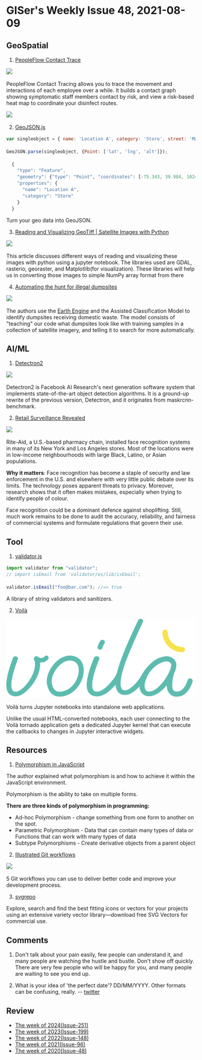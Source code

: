 # GISer's Weekly Issue 48, 2021-08-09

## GeoSpatial

1. [PeopleFlow Contact Trace](http://peopleflow.com/contact_tracing/)

![](https://peopleflow.com/wp-content/uploads/2020/05/contact-trace.png)

PeopleFlow Contact Tracing allows you to trace the movement and interactions of each employee over a while. It builds a contact graph showing symptomatic staff members contact by risk, and view a risk-based heat map to coordinate your disinfect routes.

![](https://peopleflow.com/wp-content/uploads/2020/05/peopleflow_contact_trace.png)

2. [GeoJSON.js](https://github.com/caseycesari/GeoJSON.js)

```js
var singleobject = { name: 'Location A', category: 'Store', street: 'Market', lat: 39.984, lng: -75.343, alt: 1024.76 }

GeoJSON.parse(singleobject, {Point: ['lat', 'lng', 'alt']});

  {
    "type": "Feature",
    "geometry": {"type": "Point", "coordinates": [-75.343, 39.984, 1024.76]},
    "properties": {
      "name": "Location A",
      "category": "Store"
    }
  }
```

Turn your geo data into GeoJSON.

3. [Reading and Visualizing GeoTiff | Satellite Images with Python](https://towardsdatascience.com/reading-and-visualizing-geotiff-images-with-python-8dcca7a74510)

![](https://miro.medium.com/max/1400/1*qCdqxf6RCkR9LZlnkIBb5w.png)

This article discusses different ways of reading and visualizing these images with python using a jupyter notebook. The libraries used are GDAL, rasterio, georaster, and Matplotlib(for visualization). These libraries will help us in converting those images to simple NumPy array format from there

4. [Automating the hunt for illegal dumpsites](https://towardsdatascience.com/automating-the-hunt-for-illegal-dumpsites-in-turkey-with-satellite-imagery-55288a687add)

![](https://miro.medium.com/max/1400/1*Ma_HUVPlahwSqy_czbrsFA.png)

The authors use the [Earth Engine](https://earthengine.google.com/) and the Assisted Classification Model to identify dumpsites receiving domestic waste. The model consists of "teaching" our code what dumpsites look like with training samples in a collection of satellite imagery, and telling it to search for more automatically.

## AI/ML

1. [Detectron2](https://github.com/facebookresearch/detectron2)

![](https://user-images.githubusercontent.com/1381301/66535560-d3422200-eace-11e9-9123-5535d469db19.png)

Detectron2 is Facebook AI Research's next generation software system that implements state-of-the-art object detection algorithms. It is a ground-up rewrite of the previous version, Detectron, and it originates from maskrcnn-benchmark.

2. [Retail Surveillance Revealed](https://www.reuters.com/investigates/special-report/usa-riteaid-software/)

![](https://blog.deeplearning.ai/hubfs/Rite%20Aid%202.gif)

Rite-Aid, a U.S.-based pharmacy chain, installed face recognition systems in many of its New York and Los Angeles stores. Most of the locations were in low-income neighbourhoods with large Black, Latino, or Asian populations.

**Why it matters**: Face recognition has become a staple of security and law enforcement in the U.S. and elsewhere with very little public debate over its limits. The technology poses apparent threats to privacy. Moreover, research shows that it often makes mistakes, especially when trying to identify people of colour.

Face recognition could be a dominant defence against shoplifting. Still, much work remains to be done to audit the accuracy, reliability, and fairness of commercial systems and formulate regulations that govern their use.

## Tool

1. [validator.js](https://github.com/validatorjs/validator.js)

```js
import validator from "validator";
// import isEmail from 'validator/es/lib/isEmail';

validator.isEmail("foo@bar.com"); //=> true
```

A library of string validators and sanitizers.

2. [Voilà](https://github.com/voila-dashboards/voila)

![](https://github.com/voila-dashboards/voila/raw/master/docs/source/voila-logo.svg)

Voilà turns Jupyter notebooks into standalone web applications.

Unlike the usual HTML-converted notebooks, each user connecting to the Voilà tornado application gets a dedicated Jupyter kernel that can execute the callbacks to changes in Jupyter interactive widgets.

## Resources

1. [Polymorphism in JavaScript](https://zellwk.com/blog/polymorphism-javascript/)

The author explained what polymorphism is and how to achieve it within the JavaScript environment.

Polymorphism is the ability to take on multiple forms.

**There are three kinds of polymorphism in programming:**

- Ad-hoc Polymorphism - change something from one form to another on the spot.
- Parametric Polymorphism - Data that can contain many types of data or Functions that can work with many types of data
- Subtype Polymorphisms - Create derivative objects from a parent object

2. [Illustrated Git workflows](https://zepel.io/blog/5-git-workflows-to-improve-development/)

![](https://zepel.io/blog/content/images/2020/05/GitFlow-git-workflow-2.png)

5 Git workflows you can use to deliver better code and improve your development process.

3. [svgrepo](https://www.svgrepo.com/)

Explore, search and find the best fitting icons or vectors for your projects using an extensive variety vector library—download free SVG Vectors for commercial use.

## Comments

1. Don't talk about your pain easily, few people can understand it, and many people are watching the hustle and bustle. Don't show off quickly. There are very few people who will be happy for you, and many people are waiting to see you end up.

2. What is your idea of 'the perfect date'? DD/MM/YYYY. Other formats can be confusing, really.
   -- [twitter](https://twitter.com/rafrasenberg/status/1286968074323865602)

## Review

- [The week of 2024(Issue-251)](../2024/issue-251.md)
- [The week of 2023(Issue-199)](../2023/issue-199.md)
- [The week of 2022(Issue-148)](../2022/issue-148.md)
- [The week of 2021(Issue-96)](../2021/issue-96.md)
- [The week of 2020(Issue-48)](../2020/issue-48.md)
